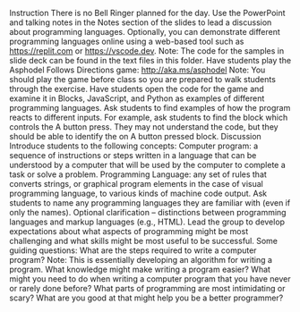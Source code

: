 Instruction
There is no Bell Ringer planned for the day.
Use the PowerPoint and talking notes in the Notes section of the slides to lead a discussion about programming languages.
Optionally, you can demonstrate different programming languages online using a web-based tool such as https://replit.com or https://vscode.dev.
Note: The code for the samples in slide deck can be found in the text files in this folder.
Have students play the Asphodel Follows Directions game:
http://aka.ms/asphodel
Note: You should play the game before class so you are prepared to walk students through the exercise.
Have students open the code for the game and examine it in Blocks, JavaScript, and Python as examples of different programming languages.
Ask students to find examples of how the program reacts to different inputs.
For example, ask students to find the block which controls the A button press.
They may not understand the code, but they should be able to identify the on A button pressed block.
Discussion		
Introduce students to the following concepts:
Computer program: a sequence of instructions or steps written in a language that can be understood by a computer that will be used by the computer to complete a task or solve a problem.
Programming Language: any set of rules that converts strings, or graphical program elements in the case of visual programming language, to various kinds of machine code output.
Ask students to name any programming languages they are familiar with (even if only the names).
Optional clarification – distinctions between programming languages and markup languages (e.g., HTML).
Lead the group to develop expectations about what aspects of programming might be most challenging and what skills might be most useful to be successful. Some guiding questions:
What are the steps required to write a computer program?
Note: This is essentially developing an algorithm for writing a program.
What knowledge might make writing a program easier?
What might you need to do when writing a computer program that you have never or rarely done before?
What parts of programming are most intimidating or scary?
What are you good at that might help you be a better programmer?
